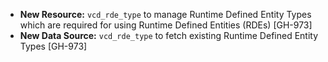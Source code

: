 * **New Resource:** `vcd_rde_type` to manage Runtime Defined Entity Types
  which are required for using Runtime Defined Entities (RDEs) [GH-973]
* **New Data Source:** `vcd_rde_type` to fetch existing Runtime Defined Entity Types [GH-973]

